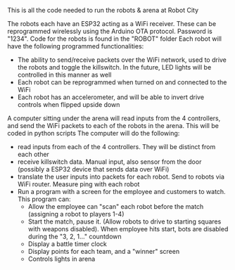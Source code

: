 This is all the code needed to run the robots & arena at Robot City

The robots each have an ESP32 acting as a WiFi receiver. These can be reprogrammed wirelessly using the Arduino OTA protocol. Password is "1234". Code for the robots is found in the "ROBOT" folder
Each robot will have the following programmed functionalities:
- The ability to send/receive packets over the WiFi network, used to drive the robots and toggle the killswitch. In the future, LED lights will be controlled in this manner as well
- Each robot can be reprogrammed when turned on and connected to the WiFi
- Each robot has an accelerometer, and will be able to invert drive controls when flipped upside down

A computer sitting under the arena will read inputs from the 4 controllers, and send the WiFi packets to each of the robots in the arena. This will be coded in python scripts
The computer will do the following:
- read inputs from each of the 4 controllers. They will be distinct from each other
- receive killswitch data. Manual input, also sensor from the door (possibly a ESP32 device that sends data over WiFi)
- translate the user inputs into packets for each robot. Send to robots via WiFi router. Measure ping with each robot
- Run a program with a screen for the employee and customers to watch. This program can:
  - Allow the employee can "scan" each robot before the match (assigning a robot to players 1-4)
  - Start the match, pause it. (Allow robots to drive to starting squares with weapons disabled). When employee hits start, bots are disabled during the "3, 2, 1..." countdown
  - Display a battle timer clock
  - Display points for each team, and a "winner" screen
  - Controls lights in arena
  
